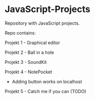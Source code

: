 # JavaScript-Projects

Repository with JavaScript projects.


Repo contains:

Projekt 1 - Graphical editor

Projekt 2 - Ball in a hole

Projekt 3 - SoundKit

Projekt 4 - NotePocket

 - Adding button works on localhost

Projekt 5 - Catch me if you can (TODO)

